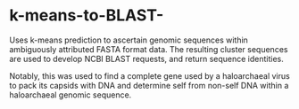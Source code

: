 # k-means-to-BLAST-
Uses k-means prediction to ascertain genomic sequences within ambiguously attributed FASTA format data. The resulting cluster sequences are used to develop NCBI BLAST requests, and return sequence identities.  

Notably, this was used to find a complete gene used by a haloarchaeal virus to pack its capsids with DNA and determine self from non-self DNA within a haloarchaeal genomic sequence.  

